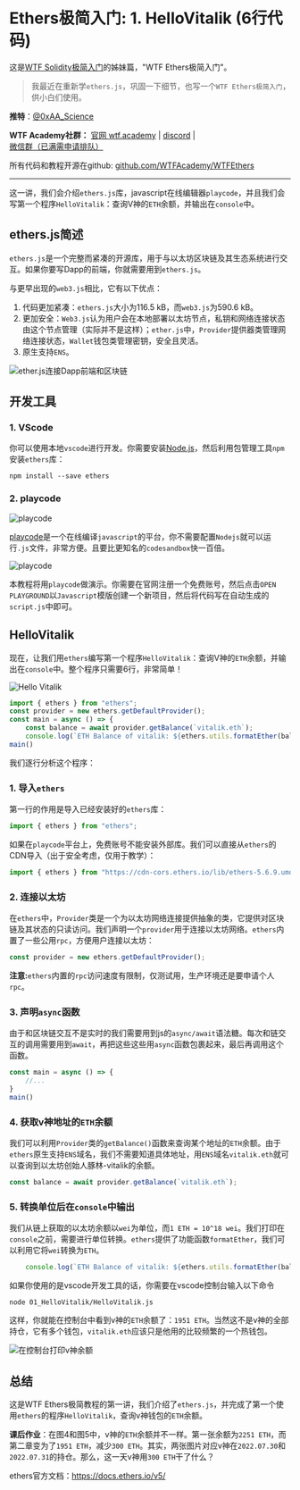 # Ethers极简入门: 1. HelloVitalik (6行代码)

这是[WTF Solidity极简入门](https://github.com/WTFAcademy/WTFSolidity)的姊妹篇，"WTF Ethers极简入门"。

> 我最近在重新学`ethers.js`，巩固一下细节，也写一个`WTF Ethers极简入门`，供小白们使用。

**推特**：[@0xAA_Science](https://twitter.com/0xAA_Science)

**WTF Academy社群：** [官网 wtf.academy](https://wtf.academy) | [discord](https://discord.gg/5akcruXrsk) | [微信群（已满需申请排队）](https://docs.google.com/forms/d/e/1FAIpQLSe4KGT8Sh6sJ7hedQRuIYirOoZK_85miz3dw7vA1-YjodgJ-A/viewform)

所有代码和教程开源在github: [github.com/WTFAcademy/WTFEthers](https://github.com/WTFAcademy/WTFEthers)

-----

这一讲，我们会介绍`ethers.js`库，javascript在线编辑器`playcode`，并且我们会写第一个程序`HelloVitalik`：查询V神的`ETH`余额，并输出在`console`中。

## ethers.js简述

`ethers.js`是一个完整而紧凑的开源库，用于与以太坊区块链及其生态系统进行交互。如果你要写Dapp的前端，你就需要用到`ethers.js`。

与更早出现的`web3.js`相比，它有以下优点：

1. 代码更加紧凑：`ethers.js`大小为116.5 kB，而`web3.js`为590.6 kB。
2. 更加安全：`Web3.js`认为用户会在本地部署以太坊节点，私钥和网络连接状态由这个节点管理（实际并不是这样）；`ether.js`中，`Provider`提供器类管理网络连接状态，`Wallet`钱包类管理密钥，安全且灵活。
3. 原生支持`ENS`。

![ether.js连接Dapp前端和区块链](./img/1-1.png)

## 开发工具

### 1. VScode

你可以使用本地`vscode`进行开发。你需要安装[Node.js](https://nodejs.org/zh-cn/download/)，然后利用包管理工具`npm`安装`ethers`库：

```shell
npm install --save ethers
```

### 2. playcode

![playcode](./img/1-2.png)

[playcode](https://playcode.io/)是一个在线编译`javascript`的平台，你不需要配置`Nodejs`就可以运行`.js`文件，非常方便。且要比更知名的`codesandbox`快一百倍。

![playcode](./img/1-3.png)

本教程将用`playcode`做演示。你需要在官网注册一个免费账号，然后点击`OPEN PLAYGROUND`以`Javascript`模版创建一个新项目，然后将代码写在自动生成的`script.js`中即可。

## HelloVitalik

现在，让我们用`ethers`编写第一个程序`HelloVitalik`：查询V神的`ETH`余额，并输出在`console`中。整个程序只需要6行，非常简单！

![Hello Vitalik](./img/1-4.png)

```javascript
import { ethers } from "ethers";
const provider = new ethers.getDefaultProvider();
const main = async () => {
    const balance = await provider.getBalance(`vitalik.eth`);
    console.log(`ETH Balance of vitalik: ${ethers.utils.formatEther(balance)} ETH`);}
main()
```

我们逐行分析这个程序：

### 1. 导入`ethers`
第一行的作用是导入已经安装好的`ethers`库：
```javascript
import { ethers } from "ethers";
```
如果在`playcode`平台上，免费账号不能安装外部库。我们可以直接从`ethers`的CDN导入（出于安全考虑，仅用于教学）：
```javascript
import { ethers } from "https://cdn-cors.ethers.io/lib/ethers-5.6.9.umd.min.js";
```

### 2. 连接以太坊

在`ethers`中，`Provider`类是一个为以太坊网络连接提供抽象的类，它提供对区块链及其状态的只读访问。我们声明一个`provider`用于连接以太坊网络。`ethers`内置了一些公用`rpc`，方便用户连接以太坊：

```javascript
const provider = new ethers.getDefaultProvider();
```

**注意:**`ethers`内置的`rpc`访问速度有限制，仅测试用，生产环境还是要申请个人`rpc`。

### 3. 声明`async`函数

由于和区块链交互不是实时的我们需要用到js的`async/await`语法糖。每次和链交互的调用需要用到`await`，再把这些这些用`async`函数包裹起来，最后再调用这个函数。
```javascript
const main = async () => {
    //...
}
main()
```
### 4. 获取v神地址的`ETH`余额

我们可以利用`Provider`类的`getBalance()`函数来查询某个地址的`ETH`余额。由于`ethers`原生支持`ENS`域名，我们不需要知道具体地址，用`ENS`域名`vitalik.eth`就可以查询到以太坊创始人豚林-vitalik的余额。

```javascript
const balance = await provider.getBalance(`vitalik.eth`);
```

### 5. 转换单位后在`console`中输出

我们从链上获取的以太坊余额以`wei`为单位，而`1 ETH = 10^18 wei`。我们打印在`console`之前，需要进行单位转换。`ethers`提供了功能函数`formatEther`，我们可以利用它将`wei`转换为`ETH`。

```javascript
    console.log(`ETH Balance of vitalik: ${ethers.utils.formatEther(balance)} ETH`);
```
如果你使用的是vscode开发工具的话，你需要在vscode控制台输入以下命令
```shell
node 01_HelloVitalik/HelloVitalik.js
```
这样，你就能在控制台中看到v神的`ETH`余额了：`1951 ETH`。当然这不是v神的全部持仓，它有多个钱包，`vitalik.eth`应该只是他用的比较频繁的一个热钱包。

![在控制台打印v神余额](./img/1-5.png)


## 总结

这是WTF Ethers极简教程的第一讲，我们介绍了`ethers.js`，并完成了第一个使用`ethers`的程序`HelloVitalik`，查询v神钱包的`ETH`余额。

**课后作业**：在图4和图5中，v神的`ETH`余额并不一样。第一张余额为`2251 ETH`，而第二章变为了`1951 ETH`，减少`300 ETH`。其实，两张图片对应v神在`2022.07.30`和`2022.07.31`的持仓。那么，这一天v神用`300 ETH`干了什么？

ethers官方文档：https://docs.ethers.io/v5/

